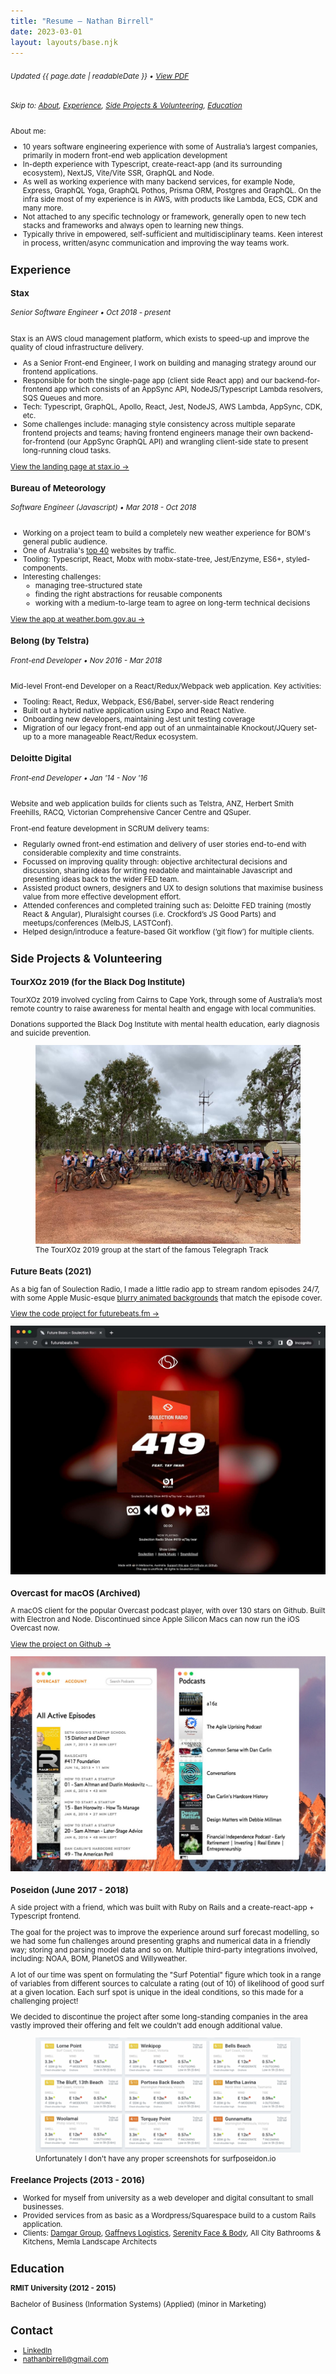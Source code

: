 ```yaml
---
title: "Resume — Nathan Birrell"
date: 2023-03-01
layout: layouts/base.njk
---
```


<!-- <small>❌ **Not seeking work**</small> -->

###### <small class="resume-updated">Updated <time datetime="{{ page.date | htmlDateString }}">{{ page.date | readableDate }}</time> • [View PDF](https://raw.githubusercontent.com/nathanbirrell/natee.biz/master/assets/resume.pdf)

###### Skip to: [About](#), [Experience](#experience), [Side Projects & Volunteering](#side-projects-and-volunteering), [Education](#education)

About me:

- 10 years software engineering experience with some of Australia’s largest companies, primarily in modern front-end web application development
- In-depth experience with Typescript, create-react-app (and its surrounding ecosystem), NextJS, Vite/Vite SSR, GraphQL and Node.
- As well as working experience with many backend services, for example Node, Express, GraphQL Yoga, GraphQL Pothos, Prisma ORM, Postgres and GraphQL. On the infra side most of my experience is in AWS, with products like Lambda, ECS, CDK and many more.
- Not attached to any specific technology or framework, generally open to new tech stacks and frameworks and always open to learning new things.
- Typically thrive in empowered, self-sufficient and multidisciplinary teams. Keen interest in process, written/async communication and improving the way teams work.
<!-- - I work compressed 4-day weeks, usually Tue-Fri. Preference for more asynchronous modes of working, but still flexible around co-located teams and remote working (I enjoy both). -->

## Experience

### Stax

<!-- TODO: add Leesy -->
<!-- ###### Senior Software Engineer • Oct 2018 - present -->

###### Senior Software Engineer • Oct 2018 - present

Stax is an AWS cloud management platform, which exists to speed-up and improve the quality of cloud infrastructure delivery.

- As a Senior Front-end Engineer, I work on building and managing strategy around our frontend applications.
- Responsible for both the single-page app (client side React app) and our backend-for-frontend app which consists of an AppSync API, NodeJS/Typescript Lambda resolvers, SQS Queues and more.
- Tech: Typescript, GraphQL, Apollo, React, Jest, NodeJS, AWS Lambda, AppSync, CDK, etc.
- Some challenges include: managing style consistency across multiple separate frontend projects and teams; having frontend engineers manage their own backend-for-frontend (our AppSync GraphQL API) and wrangling client-side state to present long-running cloud tasks.

[View the landing page at stax.io →](https://stax.io/)

### Bureau of Meteorology

###### Software Engineer (Javascript) • Mar 2018 - Oct 2018

- Working on a project team to build a completely new weather experience for BOM's general public audience.
- One of Australia's [top 40](https://www.alexa.com/topsites/countries/AU) websites by traffic.
- Tooling: Typescript, React, Mobx with mobx-state-tree, Jest/Enzyme, ES6+, styled-components.
- Interesting challenges:
  - managing tree-structured state
  - finding the right abstractions for reusable components
  - working with a medium-to-large team to agree on long-term technical decisions

[View the app at weather.bom.gov.au →](https://weather.bom.gov.au/)

### Belong (by Telstra)

###### Front-end Developer • Nov 2016 - Mar 2018

Mid-level Front-end Developer on a React/Redux/Webpack web application. Key activities:

- Tooling: React, Redux, Webpack, ES6/Babel, server-side React rendering
- Built out a hybrid native application using Expo and React Native.
- Onboarding new developers, maintaining Jest unit testing coverage
- Migration of our legacy front-end app out of an unmaintainable Knockout/JQuery set-up to a more manageable React/Redux ecosystem.

### Deloitte Digital

###### Front-end Developer • Jan '14 - Nov '16

Website and web application builds for clients such as Telstra, ANZ, Herbert Smith Freehills, RACQ, Victorian Comprehensive Cancer Centre and QSuper.

Front-end feature development in SCRUM delivery teams:

- Regularly owned front-end estimation and delivery of user stories end-to-end with considerable complexity and time constraints.
- Focussed on improving quality through: objective architectural decisions and discussion, sharing ideas for writing readable and maintainable Javascript and presenting ideas back to the wider FED team.
- Assisted product owners, designers and UX to design solutions that maximise business value from more effective development effort.
- Attended conferences and completed training such as: Deloitte FED training (mostly React & Angular), Pluralsight courses (i.e. Crockford’s JS Good Parts) and meetups/conferences (MelbJS, LASTConf).
- Helped design/introduce a feature-based Git workflow (‘git flow’) for multiple clients.

<!-- ### The Incentive Lab

Full-Stack Developer (PHP) Contractor, 2015

- Part-time (and sole) full-stack PHP developer for the incentive marketing agency’s proprietary software, [Flashpoint](www.theflashpointapp.com), used by sales teams at BMW, Nissan and Samsung in Australia.
- Technologies used: PHP, Symfony, Doctrine ORM, LAMP stack, Wordpress, Javascript/JQuery. -->

## Side Projects & Volunteering

### TourXOz 2019 (for the Black Dog Institute)

TourXOz 2019 involved cycling from Cairns to Cape York, through some of Australia’s most remote country to raise awareness for mental health and engage with local communities.

Donations supported the Black Dog Institute with mental health education, early diagnosis and suicide prevention.

<figure>
  <img src="/img/projects/tourxoz-2019/tourxoz-2019-group.jpeg" alt="The TourXOz 2019 peloton">
  <figcaption>The TourXOz 2019 group at the start of the famous Telegraph Track</figcaption>
</figure>

### Future Beats (2021)

As a big fan of Soulection Radio, I made a little radio app to stream random episodes 24/7, with some Apple Music-esque [blurry animated backgrounds](/img/projects/future-beats/future-beats-367.gif) that match the episode cover.

[View the code project for futurebeats.fm →](https://github.com/nathanbirrell/future-beats)

![Screenshot of futurebeats.fm](/img/projects/future-beats/future-beats-419.jpg)

### Overcast for macOS (Archived)

A macOS client for the popular Overcast podcast player, with over 130 stars on Github. Built with Electron and Node. Discontinued since Apple Silicon Macs can now run the iOS Overcast now.

[View the project on Github →](https://github.com/nathanbirrell/overcast-macos)

![Screenshot of Overcast for macOS](/img/projects/overcast-macos/overcast-macos-screenshot.jpg)

### Poseidon (June 2017 - 2018)

A side project with a friend, which was built with Ruby on Rails and a create-react-app + Typescript frontend.

The goal for the project was to improve the experience around surf forecast modelling, so we had some fun challenges around presenting graphs and numerical data in a friendly way; storing and parsing model data and so on. Multiple third-party integrations involved, including: NOAA, BOM, PlanetOS and Willyweather.

A lot of our time was spent on formulating the "Surf Potential" figure which took in a range of variables from different sources to calculate a rating (out of 10) of likelihood of good surf at a given location. Each surf spot is unique in the ideal conditions, so this made for a challenging project!

We decided to discontinue the project after some long-standing companies in the area vastly improved their offering and felt we couldn't add enough additional value.

<figure>
  <img src="/img/projects/surf-poseidon/grid-view.jpg" alt="Screenshot of surfposeidon.io">
  <figcaption>Unfortunately I don't have any proper screenshots for surfposeidon.io</figcaption>
</figure>

### Freelance Projects (2013 - 2016)

- Worked for myself from university as a web developer and digital consultant to small businesses.
- Provided services from as basic as a Wordpress/Squarespace build to a custom Rails application.
- Clients: [Damgar Group](http://damgargroup.com.au/), [Gaffneys Logistics](http://gaffneys.com.au/), [Serenity Face & Body](http://serenityfaceandbody.com.au/), All City Bathrooms & Kitchens, Memla Landscape Architects

<!-- ## Interests

1.  Heavy focus on best practices in software development: writing reusable, readable and maintainable code, continuous improvement and quality (through pull requests, pair programming and regular team catch-ups). Opinions heavily influenced by the [Rails Doctrine](http://rubyonrails.org/doctrine/), [Clean Code](https://www.amazon.com/Clean-Code-Handbook-Software-Craftsmanship/dp/0132350882) and [Eloquent JS](http://eloquentjavascript.net/).
2.  Strong interest in wider front-end community involvement and contributing back to open source projects. Regular attendee at MelbJS and Ruby Melbourne meetups.
3.  Managing teams and workflows around building software. Inspired by many things/people, to name a few: [Agile manifesto](http://agilemanifesto.org/), Lean philosophy, [Basecamp](https://m.signalvnoise.com/), [Ben Horowitz](https://www.amazon.com/Hard-Thing-About-Things-Building/dp/0062273205), [Seth Godin](http://sethgodin.typepad.com/) and [Paul Graham](http://www.paulgraham.com/articles.html).
4.  Outside of work I generally spend [well away from my computer](https://instagram.com/nathanbirrell) (mainly surfing/camping). -->

<!-- ## Skills

- Javascript, ES6, Typescript
- React/Redux/Mobx front-end ecosystem
- Git & git-flow
- Webpack, Babel
- React Native & Expo
- Ruby & Rails
- Jest/Enzyme unit testing
- Figma, Sketch, Photoshop, Illustrator
- HTML, CSS, Sass -->

## Education

**RMIT University (2012 - 2015)**

Bachelor of Business (Information Systems) (Applied) (minor in Marketing)

## Contact

- [LinkedIn](https://www.linkedin.com/in/nathanbirrell)
- [nathanbirrell@gmail.com](mailto:nathanbirrell@gmail.com)
